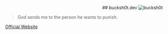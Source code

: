 <p align="right"> 
## bucksh0t.dev
<img src="https://komarev.com/ghpvc/?username=bucksh0tdev&color=blueviolet&style=flat" alt="bucksh0t" />

</p>


> God sends me to the person he wants to punish.

[Official Website](https://bucksh0t.dev)

<!--
**bucksh0tdev/bucksh0tdev** is a ✨ _special_ ✨ repository because its `README.md` (this file) appears on your GitHub profile.

Here are some ideas to get you started:

- 🔭 I’m currently working on ...
- 🌱 I’m currently learning ...
- 👯 I’m looking to collaborate on ...
- 🤔 I’m looking for help with ...
- 💬 Ask me about ...
- 📫 How to reach me: ...
- 😄 Pronouns: ...
- ⚡ Fun fact: ...
-->
